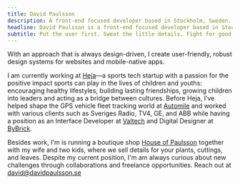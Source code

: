 ```yaml
---
title: David Paulsson
description: A front-end focused developer based in Stockholm, Sweden. Eat well. Travel often. Put the user first. Sweat the little details. Fight for good UX.
headline: David Paulsson is a front-end focused developer based in Stockholm, Sweden.
subtitle: Put the user first. Sweat the little details. Fight for good UX.
---
```


With an approach that is always design-driven, I create user-friendly, robust design systems for websites and mobile-native apps.

I am currently working at [Heja](https://heja.io/)—a sports tech startup with a passion for the positive impact sports can play in the lives of children and youths: encouraging healthy lifestyles, building lasting friendships, growing children into leaders and acting as a bridge between cultures. Before Heja, I’ve helped shape the GPS vehicle fleet tracking world at [Automile](https://automile.com/) and worked with various clients such as Sveriges Radio, TV4, GE, and ABB while having a position as an Interface Developer at [Valtech](https://www.valtech.com/sv-se/) and Digital Designer at [ByBrick](https://www.bybrick.se/).

Besides work, I'm is running a boutique shop [House of Paulsson](https://houseofpaulsson.se/) together with my wife and two kids, where we sell details for your plants, cuttings, and leaves. Despite my current position, I'm am always curious about new challenges through collaborations and freelance opportunities. Reach out at <david@davidpaulsson.se>
